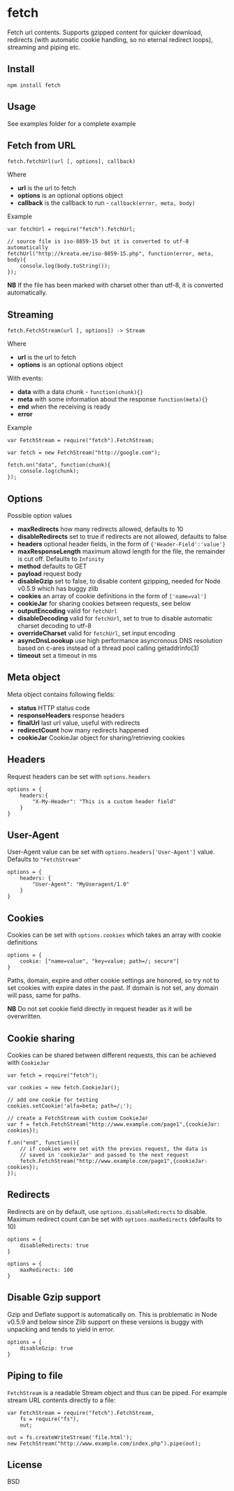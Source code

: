 # fetch

Fetch url contents. Supports gzipped content for quicker download, redirects (with automatic cookie handling, so no eternal redirect loops), streaming and piping etc.

## Install

    npm install fetch

## Usage

See examples folder for a complete example

## Fetch from URL

`fetch.fetchUrl(url [, options], callback)`

Where

  * **url** is the url to fetch
  * **options** is an optional options object
  * **callback** is the callback to run - `callback(error, meta, body)`

Example

    var fetchUrl = require("fetch").fetchUrl;

    // source file is iso-8859-15 but it is converted to utf-8 automatically
    fetchUrl("http://kreata.ee/iso-8859-15.php", function(error, meta, body){
        console.log(body.toString());
    });

**NB** If the file has been marked with charset other than utf-8, it is converted automatically.

## Streaming

`fetch.FetchStream(url [, options]) -> Stream`

Where

  * **url** is the url to fetch
  * **options** is an optional options object

With events:

  * **data** with a data chunk - `function(chunk){}`
  * **meta** with some information about the response `function(meta){}`
  * **end** when the receiving is ready
  * **error**

Example

    var FetchStream = require("fetch").FetchStream;

    var fetch = new FetchStream("http://google.com");

    fetch.on("data", function(chunk){
        console.log(chunk);
    });

## Options

Possible option values

 * **maxRedirects** how many redirects allowed, defaults to 10
 * **disableRedirects** set to true if redirects are not allowed, defaults to false
 * **headers** optional header fields, in the form of `{'Header-Field':'value'}`
 * **maxResponseLength** maximum allowd length for the file, the remainder is cut off. Defaults to `Infinity`
 * **method** defaults to GET
 * **payload** request body
 * **disableGzip** set to false, to disable content gzipping, needed for Node v0.5.9 which has buggy zlib
 * **cookies** an array of cookie definitions in the form of `['name=val']`
 * **cookieJar** for sharing cookies between requests, see below
 * **outputEncoding** valid for `fetchUrl`
 * **disableDecoding** valid for `fetchUrl`, set to true to disable automatic charset decoding to utf-8
 * **overrideCharset** valid for `fetchUrl`, set input encoding
 * **asyncDnsLoookup** use high performance asyncronous DNS resolution based on c-ares instead of a thread pool calling getaddrinfo(3)
 * **timeout** set a timeout in ms


## Meta object

Meta object contains following fields:

  * **status** HTTP status code
  * **responseHeaders** response headers
  * **finalUrl** last url value, useful with redirects
  * **redirectCount** how many redirects happened
  * **cookieJar** CookieJar object for sharing/retrieving cookies

## Headers

Request headers can be set with `options.headers`

    options = {
        headers:{
            "X-My-Header": "This is a custom header field"
        }
    }

## User-Agent
User-Agent value can be set with `options.headers['User-Agent']` value. Defaults to `"FetchStream"`

    options = {
        headers: {
            "User-Agent": "MyUseragent/1.0"
        }
    }

## Cookies
Cookies can be set with `options.cookies` which takes an array with cookie definitions

    options = {
        cookie: ["name=value", "key=value; path=/; secure"]
    }

Paths, domain, expire and other cookie settings are honored, so try not to set cookies with expire dates in the past. If domain is not set, any domain will pass, same for paths.

**NB** Do not set cookie field directly in request header as it will be overwritten.

## Cookie sharing

Cookies can be shared between different requests, this can be achieved with `CookieJar`

    var fetch = require("fetch");

    var cookies = new fetch.CookieJar();

    // add one cookie for testing
    cookies.setCookie('alfa=beta; path=/;');

    // create a FetchStream with custom CookieJar
    var f = fetch.FetchStream("http://www.example.com/page1",{cookieJar: cookies});

    f.on("end", function(){
        // if cookies were set with the previos request, the data is
        // saved in 'cookieJar' and passed to the next request
        fetch.FetchStream("http://www.example.com/page1",{cookieJar: cookies});
    });


## Redirects

Redirects are on by default, use `options.disableRedirects` to disable. Maximum redirect count can be set with `options.maxRedirects` (defaults to 10)

    options = {
        disableRedirects: true
    }

    options = {
        maxRedirects: 100
    }

## Disable Gzip support

Gzip and Deflate support is automatically on. This is problematic in Node v0.5.9 and below since Zlib support on these versions is buggy with unpacking and tends to yield in error.

    options = {
        disableGzip: true
    }

## Piping to file

`FetchStream` is a readable Stream object and thus can be piped. For example stream URL contents directly to a file:

    var FetchStream = require("fetch").FetchStream,
        fs = require("fs"),
        out;

    out = fs.createWriteStream('file.html');
    new FetchStream("http://www.example.com/index.php").pipe(out);

## License

BSD